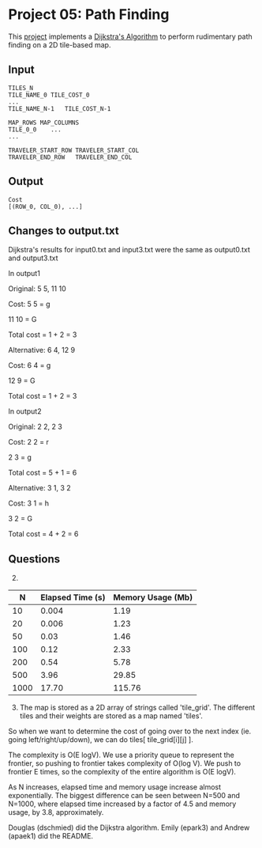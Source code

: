 Project 05: Path Finding
========================

This [project] implements a [Dijkstra's Algorithm] to perform rudimentary path
finding on a 2D tile-based map.

[project]:              https://www3.nd.edu/~pbui/teaching/cse.30331.fa16/project05.html
[Dijkstra's Algorithm]: https://en.wikipedia.org/wiki/Dijkstra%27s_algorithm


Input
-----

    TILES_N
    TILE_NAME_0	TILE_COST_0
    ...
    TILE_NAME_N-1	TILE_COST_N-1

    MAP_ROWS MAP_COLUMNS
    TILE_0_0    ...
    ...

    TRAVELER_START_ROW TRAVELER_START_COL
    TRAVELER_END_ROW   TRAVELER_END_COL

Output
------

    Cost
    [(ROW_0, COL_0), ...]


Changes to output.txt
---------------------

Dijkstra's results for input0.txt and input3.txt were the same as output0.txt and output3.txt

In output1

Original: 5 5, 11 10

Cost: 5 5 = g

11 10 = G

Total cost = 1 + 2 = 3

Alternative: 6 4, 12 9

Cost: 6 4 = g

12 9 = G

Total cost = 1 + 2 = 3



In output2

Original: 2 2, 2 3

Cost: 2 2 = r

2 3 = g

Total cost = 5 + 1 = 6

Alternative: 3 1, 3 2

Cost: 3 1 = h

3 2 = G

Total cost = 4 + 2 = 6


Questions
---------

2.

| N    | Elapsed Time (s) | Memory Usage (Mb) |
|------|------------------|-------------------|
| 10   | 0.004            | 1.19              |
| 20   | 0.006            | 1.23              |
| 50   | 0.03             | 1.46              |
| 100  | 0.12             | 2.33              |
| 200  | 0.54             | 5.78              |
| 500  | 3.96             | 29.85             |
| 1000 | 17.70            | 115.76            |

3. The map is stored as a 2D array of strings called 'tile_grid'. The different tiles and their weights are stored as a map named 'tiles'.

So when we want to determine the cost of going over to the next index (ie. going left/right/up/down), we can do tiles[ tile_grid[i][j] ].

The complexity is O(E logV). We use a priority queue to represent the frontier, so pushing to frontier takes complexity of O(log V). We push to frontier E times, so the complexity of the entire algorithm is O(E logV).

As N increases, elapsed time and memory usage increase almost exponentially. The biggest difference can be seen between N=500 and N=1000, where elapsed time increased by a factor of 4.5 and memory usage, by 3.8, approximately. 

Douglas (dschmied) did the Dijkstra algorithm. Emily (epark3) and Andrew (apaek1) did the README.
